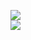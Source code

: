 [![](https://img.shields.io/badge/Made%20With-Github%20Spray-lightgrey.svg?style=for-the-badge&logo=github)](https://github.com/Annihil/github-spray#6213)  
[![](https://i.imgur.com/2DrTn0Z.gif)](https://github.com/Annihil/github-spray)